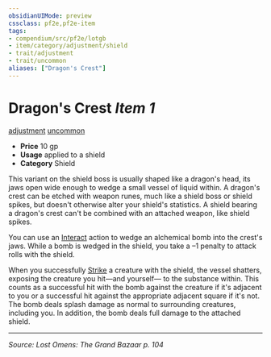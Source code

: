 ```yaml
---
obsidianUIMode: preview
cssclass: pf2e,pf2e-item
tags:
- compendium/src/pf2e/lotgb
- item/category/adjustment/shield
- trait/adjustment
- trait/uncommon
aliases: ["Dragon's Crest"]
---
```

# Dragon's Crest *Item 1*  
[adjustment](adjustment-lotgb.md "Adjustment  Trait")  [uncommon](uncommon.md "Uncommon Rarity Trait")  

- **Price** 10 gp
- **Usage** applied to a shield
- **Category** Shield

This variant on the shield boss is usually shaped like a dragon's head, its jaws open wide enough to wedge a small vessel of liquid within. A dragon's crest can be etched with weapon runes, much like a shield boss or shield spikes, but doesn't otherwise alter your shield's statistics. A shield bearing a dragon's crest can't be combined with an attached weapon, like shield spikes.

You can use an [Interact](interact.md) action to wedge an alchemical bomb into the crest's jaws. While a bomb is wedged in the shield, you take a –1 penalty to attack rolls with the shield.

When you successfully [Strike](strike.md) a creature with the shield, the vessel shatters, exposing the creature you hit—and yourself— to the substance within. This counts as a successful hit with the bomb against the creature if it's adjacent to you or a successful hit against the appropriate adjacent square if it's not. The bomb deals splash damage as normal to surrounding creatures, including you. In addition, the bomb deals full damage to the attached shield.


---
*Source: Lost Omens: The Grand Bazaar p. 104*